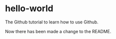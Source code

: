 # hello-world
The Github tutorial to learn how to use Github.

Now there has been made a change to the README.
